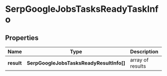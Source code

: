 # SerpGoogleJobsTasksReadyTaskInfo

## Properties

| Name | Type | Description | Notes |
|------------ | ------------- | ------------- | -------------|
**result** | **SerpGoogleJobsTasksReadyResultInfo[]** | array of results |[optional]|
